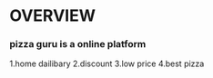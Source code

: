 # OVERVIEW
### pizza guru  is a online platform
 1.home dailibary
 2.discount
 3.low price
 4.best pizza
